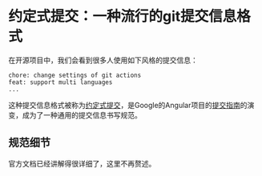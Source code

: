 # 约定式提交：一种流行的git提交信息格式

在开源项目中，我们会看到很多人使用如下风格的提交信息：

```
chore: change settings of git actions
feat: support multi languages
...
```

这种提交信息格式被称为[约定式提交](https://www.conventionalcommits.org/zh-hans/v1.0.0/)，是Google的Angular项目的[提交指南](https://github.com/angular/angular/blob/22b96b9/CONTRIBUTING.md#-commit-message-guidelines)的演变，成为了一种通用的提交信息书写规范。

## 规范细节

官方文档已经讲解得很详细了，这里不再赘述。